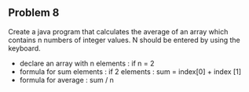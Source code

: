 ## Problem 8
Create a java program that calculates the average of an array 
which contains n numbers of integer values. N should be entered by using the keyboard.

* declare an array with n elements : if n = 2 
* formula for sum elements : if 2 elements : sum = index[0] + index [1]
* formula for average : sum / n